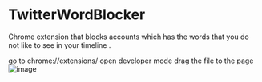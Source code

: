 # TwitterWordBlocker
Chrome extension that blocks accounts which has the words that you do not like to see in your timeline .


go to  chrome://extensions/ open developer mode
drag the file to the page![image](https://github.com/Enissimu/TwitterWordBlocker/assets/120343318/9532c086-19ea-4643-8a56-797b1b75db87)
